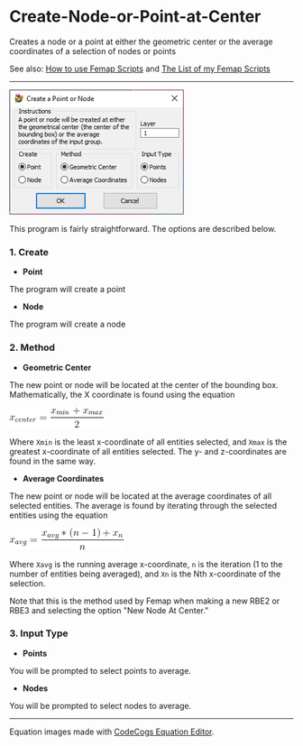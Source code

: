 # Create-Node-or-Point-at-Center
Creates a node or a point at either the geometric center or the average coordinates of a selection of nodes or points

See also: [How to use Femap Scripts](https://github.com/aaronjasso/How_to_use_Femap_Scripts) and [The List of my Femap Scripts](https://github.com/aaronjasso/My-Femap-Scripts)

---

![User interface](images/dialog.png)

This program is fairly straightforward. The options are described below.

### 1. Create
   * __Point__
   
   The program will create a point
   
   * __Node__
   
   The program will create a node
   
### 2. Method
* __Geometric Center__
	
The new point or node will be located at the center of the bounding box. Mathematically, the X coordinate is found using the equation
  
![Xcenter](images/Xcenter.gif)
  
Where `Xmin` is the least x-coordinate of all entities selected, and `Xmax` is the greatest x-coordinate of all entities selected. The y- and z-coordinates are found in the same way.
	
* __Average Coordinates__
	
The new point or node will be located at the average coordinates of all selected entities. The average is found by iterating through the selected entities using the equation
  
![Xavg](images/Xavg.gif)
 
Where `Xavg` is the running average x-coordinate, `n` is the iteration (1 to the number of entities being averaged), and `Xn` is the Nth x-coordinate of the selection.
	
Note that this is the method used by Femap when making a new RBE2 or RBE3 and selecting the option "New Node At Center."

### 3. Input Type
* __Points__
	
You will be prompted to select points to average.
	
* __Nodes__
	
You will be prompted to select nodes to average.

---

Equation images made with [CodeCogs Equation Editor](http://latex.codecogs.com/).
